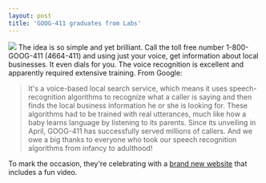 ```yaml
---
layout: post
title: 'GOOG-411 graduates from Labs'
---
```

![](http://www.google.com/goog411/images/goog411-logo.gif) The idea is so simple and yet brilliant. Call the toll free number 1-800-GOOG-411 (4664-411) and using just your voice, get information about local businesses. It even dials for you. The voice recognition is excellent and apparently required extensive training. From Google:

> It's a voice-based local search service, which means it uses speech-recognition algorithms to recognize what a caller is saying and then finds the local business information he or she is looking for. These algorithms had to be trained with real utterances, much like how a baby learns language by listening to its parents. Since its unveiling in April, GOOG-411 has successfully served millions of callers. And we owe a big thanks to everyone who took our speech recognition algorithms from infancy to adulthood!

To mark the occasion, they're celebrating with a [brand new website](http://www.google.com/goog411/index.html) that includes a fun video.
